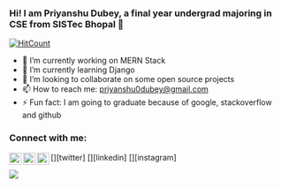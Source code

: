 ### Hi! I am Priyanshu Dubey, a final year undergrad majoring in CSE from SISTec Bhopal 👋

[![HitCount](http://hits.dwyl.com/priyanshudubey/priyanshudubey.svg)](http://hits.dwyl.com/priyanshudubey/priyanshudubey)

- 🔭 I’m currently working on MERN Stack
- 🌱 I’m currently learning Django
- 👯 I’m looking to collaborate on some open source projects
- 📫 How to reach me: priyanshu0dubey@gmail.com
- ⚡ Fun fact: I am going to graduate because of google, stackoverflow and github

### Connect with me:

[<img align="left" alt="PriyanshuDube15 | Twitter" width="22px" src="https://cdn.jsdelivr.net/npm/simple-icons@v3/icons/twitter.svg" />][twitter]
[<img align="left" alt="priyanshudubey | LinkedIn" width="22px" src="https://cdn.jsdelivr.net/npm/simple-icons@v3/icons/linkedin.svg" />][linkedin]
[<img align="left" alt="i_am_priyansu | Instagram" width="22px" src="https://cdn.jsdelivr.net/npm/simple-icons@v3/icons/instagram.svg" />][instagram]

![](https://github-readme-stats.vercel.app/api?username=priyanshudubey&theme=highcontrast&show_icons=true)
